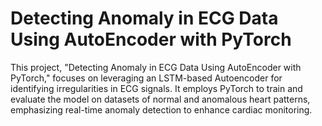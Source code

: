 # Detecting Anomaly in ECG Data Using AutoEncoder with PyTorch
 This project, "Detecting Anomaly in ECG Data Using AutoEncoder with PyTorch," focuses on leveraging an LSTM-based Autoencoder for identifying irregularities in ECG signals. It employs PyTorch to train and evaluate the model on datasets of normal and anomalous heart patterns, emphasizing real-time anomaly detection to enhance cardiac monitoring.
